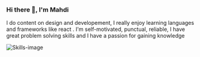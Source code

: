 ### Hi there 👋, I'm Mahdi 

I do content on design and developement, I really enjoy learning languages and frameworks like react 
. I'm self-motivated, punctual, reliable, I have great problem solving skills and  I have a passion for gaining knowledge

![Skills-image](https://user-images.githubusercontent.com/97401303/165814570-d7f19b4c-c84d-47ac-ac09-72397e62c1cd.png)

<!--
**idham19/idham19** is a ✨ _special_ ✨ repository because its `README.md` (this file) appears on your GitHub profile.

Here are some ideas to get you started:

- 🔭 I’m currently working on ...
- 🌱 I’m currently learning ...
- 👯 I’m looking to collaborate on ...
- 🤔 I’m looking for help with ...
- 💬 Ask me about ...
- 📫 How to reach me: ...
- 😄 Pronouns: ...
- ⚡ Fun fact: ...
-->
